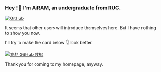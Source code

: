 ### Hey ! 👋 I'm AiRAM, an undergraduate from RUC. 
[![GitHub](https://img.shields.io/badge/dynamic/json?logo=github&label=GitHub&labelColor=495867&color=495867&query=%24.data.totalSubs&url=https%3A%2F%2Fapi.spencerwoo.com%2Fsubstats%2F%3Fsource%3Dgithub%26queryKey%3Dhayschan&style=flat-square)](https://github.com/AiRAM-S)

It seems that other users will introduce themselves here. But I have nothing to show you now. 

I'll try to make the card below 👇 look better.

[![我的 GitHub 数据](https://github-readme-stats.vercel.app/api?username=AiRAM-S)]()

Thank you for coming to my homepage, anyway.

<!--
**AiRAM-S/AiRAM-S** is a ✨ _special_ ✨ repository because its `README.md` (this file) appears on your GitHub profile.

Here are some ideas to get you started:

- 🔭 I’m currently working on ...
- 🌱 I’m currently learning ...
- 👯 I’m looking to collaborate on ...
- 🤔 I’m looking for help with ...
- 💬 Ask me about ...
- 📫 How to reach me: ...
- 😄 Pronouns: ...
- ⚡ Fun fact: ...
-->
